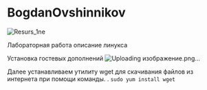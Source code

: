 # BogdanOvshinnikov
![Resurs_1ne](https://github.com/user-attachments/assets/a7ed5519-c021-4641-913f-d1aec93b5655)

Лабораторная работа
описание линукса

Установка гостевых дополнений
![Uploading изображение.png…]()




Далее устанавливаем утилиту wget для скачивания файлов из интернета при помощи команды.
 . `sudo yum install wget`


